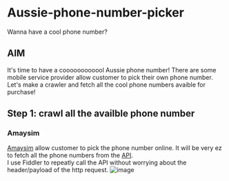 # Aussie-phone-number-picker
Wanna have a cool phone number?
## AIM  
It's time to have a coooooooooool Aussie phone number! There are some mobile service provider allow customer to pick their own phone number. Let's make a crawler and fetch all the cool phone numbers avaible for purchase!

## Step 1: crawl all the availble phone number  
### Amaysim  
[Amaysim](https://www.amaysim.com.au/mobile/cart/unlimited-4gb?promo=EOFY23) allow customer to pick the phone number online. It will be very ez to fetch all the phone numbers from the [API](https://api.amaysim.com.au/mobile/graphql).  
I use Fiddler to repeatly call the API without worrying about the header/payload of the http request. 
![image](https://github.com/lrlrlrlr/Aussie-phone-number-picker/assets/27357380/1ae4d7bc-206b-4c9b-86c9-f9b094e220df)

